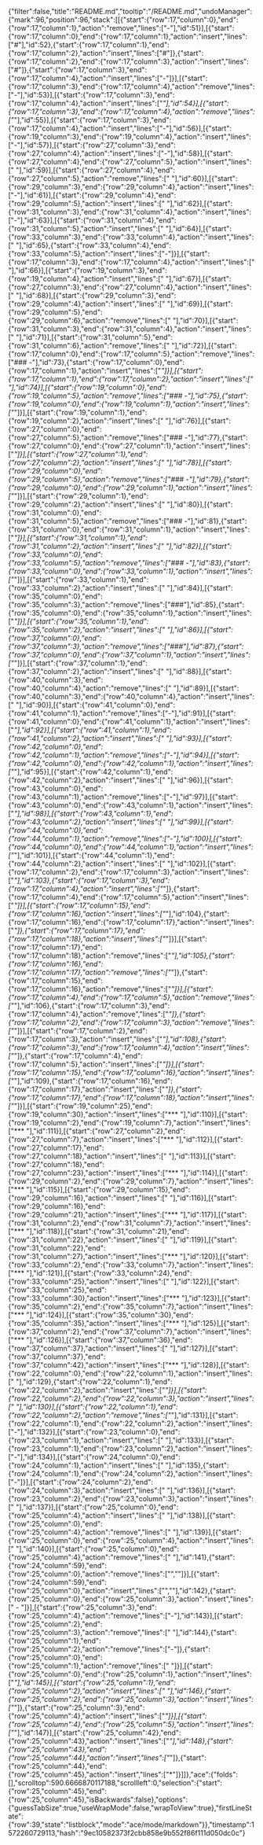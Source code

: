 {"filter":false,"title":"README.md","tooltip":"/README.md","undoManager":{"mark":96,"position":96,"stack":[[{"start":{"row":17,"column":0},"end":{"row":17,"column":1},"action":"remove","lines":["-"],"id":51}],[{"start":{"row":17,"column":0},"end":{"row":17,"column":1},"action":"insert","lines":["#"],"id":52},{"start":{"row":17,"column":1},"end":{"row":17,"column":2},"action":"insert","lines":["#"]},{"start":{"row":17,"column":2},"end":{"row":17,"column":3},"action":"insert","lines":["#"]},{"start":{"row":17,"column":3},"end":{"row":17,"column":4},"action":"insert","lines":["-"]}],[{"start":{"row":17,"column":3},"end":{"row":17,"column":4},"action":"remove","lines":["-"],"id":53}],[{"start":{"row":17,"column":3},"end":{"row":17,"column":4},"action":"insert","lines":["*"],"id":54}],[{"start":{"row":17,"column":3},"end":{"row":17,"column":4},"action":"remove","lines":["*"],"id":55}],[{"start":{"row":17,"column":3},"end":{"row":17,"column":4},"action":"insert","lines":["-"],"id":56}],[{"start":{"row":19,"column":3},"end":{"row":19,"column":4},"action":"insert","lines":["-"],"id":57}],[{"start":{"row":27,"column":3},"end":{"row":27,"column":4},"action":"insert","lines":["-"],"id":58}],[{"start":{"row":27,"column":4},"end":{"row":27,"column":5},"action":"insert","lines":[" "],"id":59}],[{"start":{"row":27,"column":4},"end":{"row":27,"column":5},"action":"remove","lines":[" "],"id":60}],[{"start":{"row":29,"column":3},"end":{"row":29,"column":4},"action":"insert","lines":["-"],"id":61}],[{"start":{"row":29,"column":4},"end":{"row":29,"column":5},"action":"insert","lines":[" "],"id":62}],[{"start":{"row":31,"column":3},"end":{"row":31,"column":4},"action":"insert","lines":["-"],"id":63}],[{"start":{"row":31,"column":4},"end":{"row":31,"column":5},"action":"insert","lines":[" "],"id":64}],[{"start":{"row":33,"column":3},"end":{"row":33,"column":4},"action":"insert","lines":[" "],"id":65},{"start":{"row":33,"column":4},"end":{"row":33,"column":5},"action":"insert","lines":["-"]}],[{"start":{"row":17,"column":3},"end":{"row":17,"column":4},"action":"insert","lines":[" "],"id":66}],[{"start":{"row":19,"column":3},"end":{"row":19,"column":4},"action":"insert","lines":[" "],"id":67}],[{"start":{"row":27,"column":3},"end":{"row":27,"column":4},"action":"insert","lines":[" "],"id":68}],[{"start":{"row":29,"column":3},"end":{"row":29,"column":4},"action":"insert","lines":[" "],"id":69}],[{"start":{"row":29,"column":5},"end":{"row":29,"column":6},"action":"remove","lines":[" "],"id":70}],[{"start":{"row":31,"column":3},"end":{"row":31,"column":4},"action":"insert","lines":[" "],"id":71}],[{"start":{"row":31,"column":5},"end":{"row":31,"column":6},"action":"remove","lines":[" "],"id":72}],[{"start":{"row":17,"column":0},"end":{"row":17,"column":5},"action":"remove","lines":["### -"],"id":73},{"start":{"row":17,"column":0},"end":{"row":17,"column":1},"action":"insert","lines":["*"]}],[{"start":{"row":17,"column":1},"end":{"row":17,"column":2},"action":"insert","lines":[" "],"id":74}],[{"start":{"row":19,"column":0},"end":{"row":19,"column":5},"action":"remove","lines":["### -"],"id":75},{"start":{"row":19,"column":0},"end":{"row":19,"column":1},"action":"insert","lines":["*"]}],[{"start":{"row":19,"column":1},"end":{"row":19,"column":2},"action":"insert","lines":[" "],"id":76}],[{"start":{"row":27,"column":0},"end":{"row":27,"column":5},"action":"remove","lines":["### -"],"id":77},{"start":{"row":27,"column":0},"end":{"row":27,"column":1},"action":"insert","lines":["*"]}],[{"start":{"row":27,"column":1},"end":{"row":27,"column":2},"action":"insert","lines":[" "],"id":78}],[{"start":{"row":29,"column":0},"end":{"row":29,"column":5},"action":"remove","lines":["### -"],"id":79},{"start":{"row":29,"column":0},"end":{"row":29,"column":1},"action":"insert","lines":["*"]}],[{"start":{"row":29,"column":1},"end":{"row":29,"column":2},"action":"insert","lines":[" "],"id":80}],[{"start":{"row":31,"column":0},"end":{"row":31,"column":5},"action":"remove","lines":["### -"],"id":81},{"start":{"row":31,"column":0},"end":{"row":31,"column":1},"action":"insert","lines":["*"]}],[{"start":{"row":31,"column":1},"end":{"row":31,"column":2},"action":"insert","lines":[" "],"id":82}],[{"start":{"row":33,"column":0},"end":{"row":33,"column":5},"action":"remove","lines":["### -"],"id":83},{"start":{"row":33,"column":0},"end":{"row":33,"column":1},"action":"insert","lines":["*"]}],[{"start":{"row":33,"column":1},"end":{"row":33,"column":2},"action":"insert","lines":[" "],"id":84}],[{"start":{"row":35,"column":0},"end":{"row":35,"column":3},"action":"remove","lines":["###"],"id":85},{"start":{"row":35,"column":0},"end":{"row":35,"column":1},"action":"insert","lines":["*"]}],[{"start":{"row":35,"column":1},"end":{"row":35,"column":2},"action":"insert","lines":[" "],"id":86}],[{"start":{"row":37,"column":0},"end":{"row":37,"column":3},"action":"remove","lines":["###"],"id":87},{"start":{"row":37,"column":0},"end":{"row":37,"column":1},"action":"insert","lines":["*"]}],[{"start":{"row":37,"column":1},"end":{"row":37,"column":2},"action":"insert","lines":[" "],"id":88}],[{"start":{"row":40,"column":3},"end":{"row":40,"column":4},"action":"remove","lines":[" "],"id":89}],[{"start":{"row":40,"column":3},"end":{"row":40,"column":4},"action":"insert","lines":[" "],"id":90}],[{"start":{"row":41,"column":0},"end":{"row":41,"column":1},"action":"remove","lines":["-"],"id":91}],[{"start":{"row":41,"column":0},"end":{"row":41,"column":1},"action":"insert","lines":["*"],"id":92}],[{"start":{"row":41,"column":1},"end":{"row":41,"column":2},"action":"insert","lines":[" "],"id":93}],[{"start":{"row":42,"column":0},"end":{"row":42,"column":1},"action":"remove","lines":["-"],"id":94}],[{"start":{"row":42,"column":0},"end":{"row":42,"column":1},"action":"insert","lines":["*"],"id":95}],[{"start":{"row":42,"column":1},"end":{"row":42,"column":2},"action":"insert","lines":[" "],"id":96}],[{"start":{"row":43,"column":0},"end":{"row":43,"column":1},"action":"remove","lines":["-"],"id":97}],[{"start":{"row":43,"column":0},"end":{"row":43,"column":1},"action":"insert","lines":["*"],"id":98}],[{"start":{"row":43,"column":1},"end":{"row":43,"column":2},"action":"insert","lines":[" "],"id":99}],[{"start":{"row":44,"column":0},"end":{"row":44,"column":1},"action":"remove","lines":["-"],"id":100}],[{"start":{"row":44,"column":0},"end":{"row":44,"column":1},"action":"insert","lines":["*"],"id":101}],[{"start":{"row":44,"column":1},"end":{"row":44,"column":2},"action":"insert","lines":[" "],"id":102}],[{"start":{"row":17,"column":2},"end":{"row":17,"column":3},"action":"insert","lines":["*"],"id":103},{"start":{"row":17,"column":3},"end":{"row":17,"column":4},"action":"insert","lines":["*"]},{"start":{"row":17,"column":4},"end":{"row":17,"column":5},"action":"insert","lines":["*"]}],[{"start":{"row":17,"column":15},"end":{"row":17,"column":16},"action":"insert","lines":["*"],"id":104},{"start":{"row":17,"column":16},"end":{"row":17,"column":17},"action":"insert","lines":["*"]},{"start":{"row":17,"column":17},"end":{"row":17,"column":18},"action":"insert","lines":["*"]}],[{"start":{"row":17,"column":17},"end":{"row":17,"column":18},"action":"remove","lines":["*"],"id":105},{"start":{"row":17,"column":16},"end":{"row":17,"column":17},"action":"remove","lines":["*"]},{"start":{"row":17,"column":15},"end":{"row":17,"column":16},"action":"remove","lines":["*"]}],[{"start":{"row":17,"column":4},"end":{"row":17,"column":5},"action":"remove","lines":["*"],"id":106},{"start":{"row":17,"column":3},"end":{"row":17,"column":4},"action":"remove","lines":["*"]},{"start":{"row":17,"column":2},"end":{"row":17,"column":3},"action":"remove","lines":["*"]}],[{"start":{"row":17,"column":2},"end":{"row":17,"column":3},"action":"insert","lines":["*"],"id":108},{"start":{"row":17,"column":3},"end":{"row":17,"column":4},"action":"insert","lines":["*"]},{"start":{"row":17,"column":4},"end":{"row":17,"column":5},"action":"insert","lines":["*"]}],[{"start":{"row":17,"column":15},"end":{"row":17,"column":16},"action":"insert","lines":["*"],"id":109},{"start":{"row":17,"column":16},"end":{"row":17,"column":17},"action":"insert","lines":["*"]},{"start":{"row":17,"column":17},"end":{"row":17,"column":18},"action":"insert","lines":["*"]}],[{"start":{"row":19,"column":25},"end":{"row":19,"column":30},"action":"insert","lines":["***  "],"id":110}],[{"start":{"row":19,"column":2},"end":{"row":19,"column":7},"action":"insert","lines":["***  "],"id":111}],[{"start":{"row":27,"column":2},"end":{"row":27,"column":7},"action":"insert","lines":["***  "],"id":112}],[{"start":{"row":27,"column":17},"end":{"row":27,"column":18},"action":"insert","lines":[" "],"id":113}],[{"start":{"row":27,"column":18},"end":{"row":27,"column":23},"action":"insert","lines":["***  "],"id":114}],[{"start":{"row":29,"column":2},"end":{"row":29,"column":7},"action":"insert","lines":["***  "],"id":115}],[{"start":{"row":29,"column":15},"end":{"row":29,"column":16},"action":"insert","lines":[" "],"id":116}],[{"start":{"row":29,"column":16},"end":{"row":29,"column":21},"action":"insert","lines":["***  "],"id":117}],[{"start":{"row":31,"column":2},"end":{"row":31,"column":7},"action":"insert","lines":["***  "],"id":118}],[{"start":{"row":31,"column":21},"end":{"row":31,"column":22},"action":"insert","lines":[" "],"id":119}],[{"start":{"row":31,"column":22},"end":{"row":31,"column":27},"action":"insert","lines":["***  "],"id":120}],[{"start":{"row":33,"column":2},"end":{"row":33,"column":7},"action":"insert","lines":["***  "],"id":121}],[{"start":{"row":33,"column":24},"end":{"row":33,"column":25},"action":"insert","lines":[" "],"id":122}],[{"start":{"row":33,"column":25},"end":{"row":33,"column":30},"action":"insert","lines":["***  "],"id":123}],[{"start":{"row":35,"column":2},"end":{"row":35,"column":7},"action":"insert","lines":["***  "],"id":124}],[{"start":{"row":35,"column":30},"end":{"row":35,"column":35},"action":"insert","lines":["***  "],"id":125}],[{"start":{"row":37,"column":2},"end":{"row":37,"column":7},"action":"insert","lines":["***  "],"id":126}],[{"start":{"row":37,"column":36},"end":{"row":37,"column":37},"action":"insert","lines":[" "],"id":127}],[{"start":{"row":37,"column":37},"end":{"row":37,"column":42},"action":"insert","lines":["***  "],"id":128}],[{"start":{"row":22,"column":0},"end":{"row":22,"column":1},"action":"insert","lines":[" "],"id":129},{"start":{"row":22,"column":1},"end":{"row":22,"column":2},"action":"insert","lines":["*"]}],[{"start":{"row":22,"column":2},"end":{"row":22,"column":3},"action":"insert","lines":[" "],"id":130}],[{"start":{"row":22,"column":1},"end":{"row":22,"column":2},"action":"remove","lines":["*"],"id":131}],[{"start":{"row":22,"column":1},"end":{"row":22,"column":2},"action":"insert","lines":["-"],"id":132}],[{"start":{"row":23,"column":0},"end":{"row":23,"column":1},"action":"insert","lines":[" "],"id":133}],[{"start":{"row":23,"column":1},"end":{"row":23,"column":2},"action":"insert","lines":["-"],"id":134}],[{"start":{"row":24,"column":0},"end":{"row":24,"column":1},"action":"insert","lines":[" "],"id":135},{"start":{"row":24,"column":1},"end":{"row":24,"column":2},"action":"insert","lines":["-"]}],[{"start":{"row":24,"column":2},"end":{"row":24,"column":3},"action":"insert","lines":[" "],"id":136}],[{"start":{"row":23,"column":2},"end":{"row":23,"column":3},"action":"insert","lines":[" "],"id":137}],[{"start":{"row":25,"column":0},"end":{"row":25,"column":4},"action":"insert","lines":["    "],"id":138}],[{"start":{"row":25,"column":0},"end":{"row":25,"column":4},"action":"remove","lines":["    "],"id":139}],[{"start":{"row":25,"column":0},"end":{"row":25,"column":4},"action":"insert","lines":["    "],"id":140}],[{"start":{"row":25,"column":0},"end":{"row":25,"column":4},"action":"remove","lines":["    "],"id":141},{"start":{"row":24,"column":59},"end":{"row":25,"column":0},"action":"remove","lines":["",""]}],[{"start":{"row":24,"column":59},"end":{"row":25,"column":0},"action":"insert","lines":["",""],"id":142},{"start":{"row":25,"column":0},"end":{"row":25,"column":3},"action":"insert","lines":[" - "]}],[{"start":{"row":25,"column":3},"end":{"row":25,"column":4},"action":"remove","lines":["-"],"id":143}],[{"start":{"row":25,"column":2},"end":{"row":25,"column":3},"action":"remove","lines":[" "],"id":144},{"start":{"row":25,"column":1},"end":{"row":25,"column":2},"action":"remove","lines":["-"]},{"start":{"row":25,"column":0},"end":{"row":25,"column":1},"action":"remove","lines":[" "]}],[{"start":{"row":25,"column":0},"end":{"row":25,"column":1},"action":"insert","lines":["*"],"id":145}],[{"start":{"row":25,"column":1},"end":{"row":25,"column":2},"action":"insert","lines":[" "],"id":146},{"start":{"row":25,"column":2},"end":{"row":25,"column":3},"action":"insert","lines":["*"]},{"start":{"row":25,"column":3},"end":{"row":25,"column":4},"action":"insert","lines":["*"]}],[{"start":{"row":25,"column":4},"end":{"row":25,"column":5},"action":"insert","lines":["*"],"id":147}],[{"start":{"row":25,"column":42},"end":{"row":25,"column":43},"action":"insert","lines":["*"],"id":148},{"start":{"row":25,"column":43},"end":{"row":25,"column":44},"action":"insert","lines":["*"]},{"start":{"row":25,"column":44},"end":{"row":25,"column":45},"action":"insert","lines":["*"]}]]},"ace":{"folds":[],"scrolltop":590.6666870117188,"scrollleft":0,"selection":{"start":{"row":25,"column":45},"end":{"row":25,"column":45},"isBackwards":false},"options":{"guessTabSize":true,"useWrapMode":false,"wrapToView":true},"firstLineState":{"row":39,"state":"listblock","mode":"ace/mode/markdown"}},"timestamp":1572260729113,"hash":"9ec10582373f2cbb858e9b552f86f111d050dc0c"}